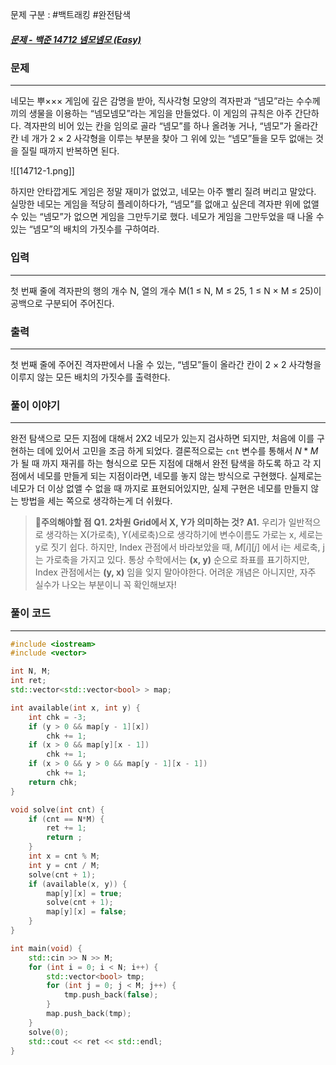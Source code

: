 문제 구분 : #백트래킹 #완전탐색 
##### [문제 - 백준 14712 넴모넴모 (Easy)](https://www.acmicpc.net/problem/14712)

### 문제
<hr>

네모는 뿌××× 게임에 깊은 감명을 받아, 직사각형 모양의 격자판과 “넴모”라는 수수께끼의 생물을 이용하는 “넴모넴모”라는 게임을 만들었다. 이 게임의 규칙은 아주 간단하다. 격자판의 비어 있는 칸을 임의로 골라 “넴모”를 하나 올려놓 거나, “넴모”가 올라간 칸 네 개가 2 × 2 사각형을 이루는 부분을 찾아 그 위에 있는 “넴모”들을 모두 없애는 것을 질릴 때까지 반복하면 된다.

![[14712-1.png]]

하지만 안타깝게도 게임은 정말 재미가 없었고, 네모는 아주 빨리 질려 버리고 말았다. 실망한 네모는 게임을 적당히 플레이하다가, “넴모”를 없애고 싶은데 격자판 위에 없앨 수 있는 “넴모”가 없으면 게임을 그만두기로 했다. 네모가 게임을 그만두었을 때 나올 수 있는 “넴모”의 배치의 가짓수를 구하여라.

### 입력
<hr>

첫 번째 줄에 격자판의 행의 개수 N, 열의 개수 M(1 ≤ N, M ≤ 25, 1 ≤ N × M ≤ 25)이 공백으로 구분되어 주어진다.
### 출력
<hr>

첫 번째 줄에 주어진 격자판에서 나올 수 있는, “넴모”들이 올라간 칸이 2 × 2 사각형을 이루지 않는 모든 배치의 가짓수를 출력한다.
### 풀이 이야기
<hr>

완전 탐색으로 모든 지점에 대해서 2X2 네모가 있는지 검사하면 되지만, 처음에 이를 구현하는 데에 있어서 고민을 조금 하게 되었다. 결론적으로는 `cnt` 변수를 통해서 $N * M$ 가 될 때 까지 재귀를 하는 형식으로 모든 지점에 대해서 완전 탐색을 하도록 하고 각 지점에서 네모를 만들게 되는 지점이라면, 네모를 놓지 않는 방식으로 구현했다. 실제로는 네모가 더 이상 없앨 수 없을 때 까지로 표현되어있지만, 실제 구현은 네모를 만들지 않는 방법을 세는 쪽으로 생각하는게 더 쉬웠다.

>🚨**주의해야할 점**
>**Q1. 2차원 Grid에서 X, Y가 의미하는 것?**
>**A1.** 우리가 일반적으로 생각하는 X(가로축), Y(세로축)으로 생각하기에 변수이름도 가로는 x, 세로는 y로 짓기 쉽다. 하지만, Index 관점에서 바라보았을 때, $M[i][j]$ 에서 i는 세로축, j는 가로축을 가지고 있다. 통상 수학에서는 **(x, y)** 순으로 좌표를 표기하지만, Index 관점에서는 **(y, x)** 임을 잊지 말아야한다. 어려운 개념은 아니지만, 자주 실수가 나오는 부분이니 꼭 확인해보자!
### 풀이 코드
<hr>

``` c++
#include <iostream>
#include <vector>

int N, M;
int ret;
std::vector<std::vector<bool> > map;

int available(int x, int y) {
	int chk = -3;
	if (y > 0 && map[y - 1][x])
		chk += 1;
	if (x > 0 && map[y][x - 1])
		chk += 1;
	if (x > 0 && y > 0 && map[y - 1][x - 1])
		chk += 1;
	return chk;
}

void solve(int cnt) {
	if (cnt == N*M) {
		ret += 1;
		return ;
	}
	int x = cnt % M;
	int y = cnt / M;
	solve(cnt + 1);
	if (available(x, y)) {
		map[y][x] = true;
		solve(cnt + 1);
		map[y][x] = false;
	}
}

int main(void) {
	std::cin >> N >> M;
	for (int i = 0; i < N; i++) {
		std::vector<bool> tmp;
		for (int j = 0; j < M; j++) {
			tmp.push_back(false);
		}
		map.push_back(tmp);
	}
	solve(0);
	std::cout << ret << std::endl;
}
```


